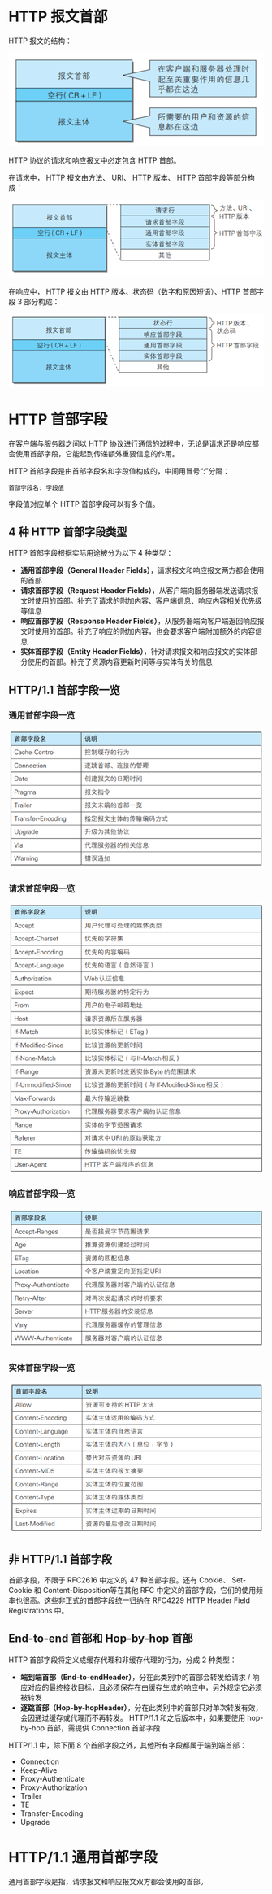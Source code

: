 # HTTP 报文首部  

HTTP 报文的结构：

![](./img/http_message.png)

HTTP 协议的请求和响应报文中必定包含 HTTP 首部。  

在请求中， HTTP 报文由方法、 URI、 HTTP 版本、 HTTP 首部字段等部分构成：

![](./img/http_request_message.png)

在响应中， HTTP 报文由 HTTP 版本、状态码（数字和原因短语）、HTTP 首部字段 3 部分构成：

![](./img/http_response_message.png)

# HTTP 首部字段  

在客户端与服务器之间以 HTTP 协议进行通信的过程中，无论是请求还是响应都会使用首部字段，它能起到传递额外重要信息的作用。  

HTTP 首部字段是由首部字段名和字段值构成的，中间用冒号“:”分隔：

```
首部字段名: 字段值
```

字段值对应单个 HTTP 首部字段可以有多个值。

## 4 种 HTTP 首部字段类型  

HTTP 首部字段根据实际用途被分为以下 4 种类型：

- **通用首部字段（General Header Fields）**，请求报文和响应报文两方都会使用的首部
- **请求首部字段（Request Header Fields）**，从客户端向服务器端发送请求报文时使用的首部。补充了请求的附加内容、客户端信息、响应内容相关优先级等信息
- **响应首部字段（Response Header Fields）**，从服务器端向客户端返回响应报文时使用的首部。补充了响应的附加内容，也会要求客户端附加额外的内容信息
- **实体首部字段（Entity Header Fields）**，针对请求报文和响应报文的实体部分使用的首部。补充了资源内容更新时间等与实体有关的信息

## HTTP/1.1 首部字段一览  

### 通用首部字段一览

![](./img/general_header.png)

### 请求首部字段一览

![](./img/request_header.png)

### 响应首部字段一览

![](./img/response_header.png)

### 实体首部字段一览

![](./img/entity_header.png)

## 非 HTTP/1.1 首部字段  

首部字段，不限于 RFC2616 中定义的 47 种首部字段。还有 Cookie、 Set-Cookie 和 Content-Disposition等在其他 RFC 中定义的首部字段，它们的使用频率也很高。这些非正式的首部字段统一归纳在 RFC4229 HTTP Header Field Registrations 中。  

 ## End-to-end 首部和 Hop-by-hop 首部  

HTTP 首部字段将定义成缓存代理和非缓存代理的行为，分成 2 种类型：

- **端到端首部（End-to-endHeader）**，分在此类别中的首部会转发给请求 / 响应对应的最终接收目标，且必须保存在由缓存生成的响应中，另外规定它必须被转发
- **逐跳首部（Hop-by-hopHeader）**，分在此类别中的首部只对单次转发有效，会因通过缓存或代理而不再转发。 HTTP/1.1 和之后版本中，如果要使用 hop-by-hop 首部，需提供 Connection 首部字段

HTTP/1.1 中，除下面 8 个首部字段之外，其他所有字段都属于端到端首部：

- Connection
- Keep-Alive
- Proxy-Authenticate
- Proxy-Authorization
- Trailer
- TE
- Transfer-Encoding
- Upgrade

# HTTP/1.1 通用首部字段  

通用首部字段是指，请求报文和响应报文双方都会使用的首部。  





















